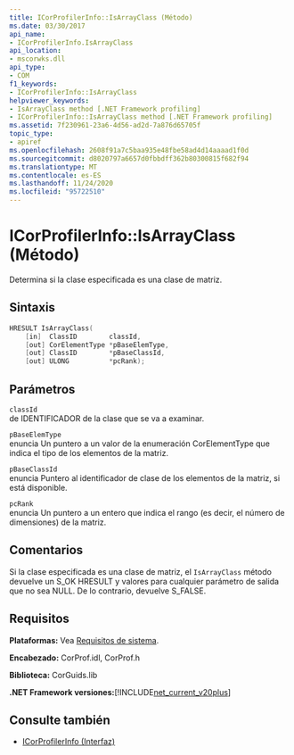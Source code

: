 ```yaml
---
title: ICorProfilerInfo::IsArrayClass (Método)
ms.date: 03/30/2017
api_name:
- ICorProfilerInfo.IsArrayClass
api_location:
- mscorwks.dll
api_type:
- COM
f1_keywords:
- ICorProfilerInfo::IsArrayClass
helpviewer_keywords:
- IsArrayClass method [.NET Framework profiling]
- ICorProfilerInfo::IsArrayClass method [.NET Framework profiling]
ms.assetid: 7f230961-23a6-4d56-ad2d-7a876d65705f
topic_type:
- apiref
ms.openlocfilehash: 2608f91a7c5baa935e48fbe58ad4d14aaaad1f0d
ms.sourcegitcommit: d8020797a6657d0fbbdff362b80300815f682f94
ms.translationtype: MT
ms.contentlocale: es-ES
ms.lasthandoff: 11/24/2020
ms.locfileid: "95722510"
---
```

# <a name="icorprofilerinfoisarrayclass-method"></a>ICorProfilerInfo::IsArrayClass (Método)

Determina si la clase especificada es una clase de matriz.  
  
## <a name="syntax"></a>Sintaxis  
  
```cpp  
HRESULT IsArrayClass(  
    [in]  ClassID        classId,  
    [out] CorElementType *pBaseElemType,  
    [out] ClassID        *pBaseClassId,  
    [out] ULONG          *pcRank);  
```  
  
## <a name="parameters"></a>Parámetros  

 `classId`  
 de IDENTIFICADOR de la clase que se va a examinar.  
  
 `pBaseElemType`  
 enuncia Un puntero a un valor de la enumeración CorElementType que indica el tipo de los elementos de la matriz.  
  
 `pBaseClassId`  
 enuncia Puntero al identificador de clase de los elementos de la matriz, si está disponible.  
  
 `pcRank`  
 enuncia Un puntero a un entero que indica el rango (es decir, el número de dimensiones) de la matriz.  
  
## <a name="remarks"></a>Comentarios  

 Si la clase especificada es una clase de matriz, el `IsArrayClass` método devuelve un S_OK HRESULT y valores para cualquier parámetro de salida que no sea NULL. De lo contrario, devuelve S_FALSE.  
  
## <a name="requirements"></a>Requisitos  

 **Plataformas:** Vea [Requisitos de sistema](../../get-started/system-requirements.md).  
  
 **Encabezado:** CorProf.idl, CorProf.h  
  
 **Biblioteca:** CorGuids.lib  
  
 **.NET Framework versiones:**[!INCLUDE[net_current_v20plus](../../../../includes/net-current-v20plus-md.md)]  
  
## <a name="see-also"></a>Consulte también

- [ICorProfilerInfo (Interfaz)](icorprofilerinfo-interface.md)
